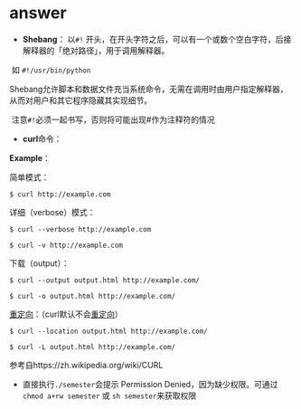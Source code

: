 # answer



- **Shebang**： 以`#!` 开头，在开头字符之后，可以有一个或数个空白字符，后接解释器的「绝对路径」，用于调用解释器。

​	如 `#!/usr/bin/python`

​	Shebang允许脚本和数据文件充当系统命令，无需在调用时由用户指定解释器，从而对用户和其它程序隐藏其实现细节。

​	注意`#!`必须一起书写，否则将可能出现#作为注释符的情况

- **curl**命令：

**Example**：

简单模式：

```shell
$ curl http://example.com
```

详细（verbose）模式：

```shell
$ curl --verbose http://example.com
```

```shell
$ curl -v http://example.com
```

下载（output）：

```shell
$ curl --output output.html http://example.com/
```

```shell
$ curl -o output.html http://example.com/
```

[重定向](https://zh.wikipedia.org/wiki/重定向)：（curl默认不会[重定向](https://zh.wikipedia.org/wiki/重定向)）

```shell
$ curl --location output.html http://example.com/
```

```shell
$ curl -L output.html http://example.com/
```

参考自https://zh.wikipedia.org/wiki/CURL

- 直接执行`./semester`会提示 Permission Denied，因为缺少权限。可通过`chmod a+rw semester` 或 `sh semester`来获取权限

